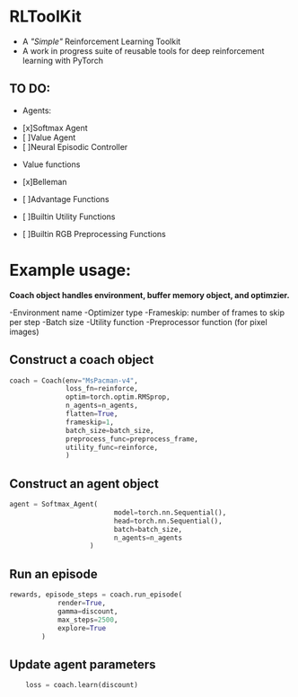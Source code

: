 # RLToolKit

* A _"Simple"_ Reinforcement Learning Toolkit
* A work in progress suite of reusable tools for deep reinforcement learning with PyTorch

## TO DO:
* Agents: 
- [x]Softmax Agent
- [ ]Value Agent
- [ ]Neural Episodic Controller

* Value functions
- [x]Belleman
- [ ]Advantage Functions

- [ ]Builtin Utility Functions
- [ ]Builtin RGB Preprocessing Functions

# Example usage:

**Coach object handles environment, buffer memory object, and optimzier.**

 -Environment name
 -Optimizer type
 -Frameskip: number of frames to skip per step
 -Batch size
 -Utility function
 -Preprocessor function (for pixel images)
 
## Construct a coach object
 
```python
coach = Coach(env="MsPacman-v4",
              loss_fn=reinforce,
              optim=torch.optim.RMSprop,
              n_agents=n_agents,
              flatten=True,
              frameskip=1,
              batch_size=batch_size,
              preprocess_func=preprocess_frame,
              utility_func=reinforce,
              )
```

## Construct an agent object

```python
agent = Softmax_Agent(
                          model=torch.nn.Sequential(),
                          head=torch.nn.Sequential(),
                          batch=batch_size,
                          n_agents=n_agents
                    )
```  
      
## Run an episode

```python
rewards, episode_steps = coach.run_episode(
            render=True,
            gamma=discount,
            max_steps=2500,
            explore=True
        )
 ```
 
## Update agent parameters
 ```python
     loss = coach.learn(discount)
```
